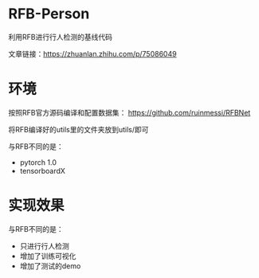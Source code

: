 # RFB-Person
利用RFB进行行人检测的基线代码

文章链接：https://zhuanlan.zhihu.com/p/75086049

# 环境
按照RFB官方源码编译和配置数据集：
https://github.com/ruinmessi/RFBNet

将RFB编译好的utils里的文件夹放到utils/即可

与RFB不同的是：
- pytorch 1.0
- tensorboardX

# 实现效果
与RFB不同的是：
- 只进行行人检测
- 增加了训练可视化
- 增加了测试的demo
